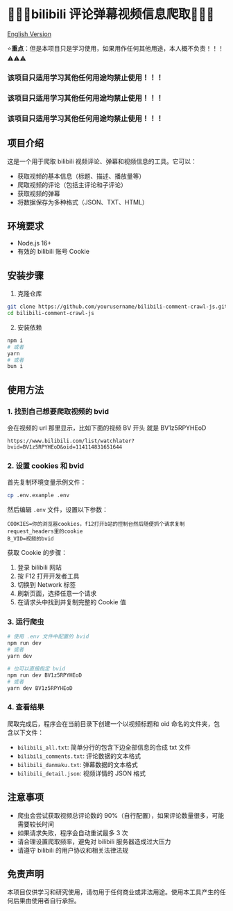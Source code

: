 # &#x1F308;&#x1F308;&#x1F308;bilibili 评论弹幕视频信息爬取&#x1F308;&#x1F308;&#x1F308;

[English Version](README.en.md)

⭐**重点**：但是本项目只是学习使用，如果用作任何其他用途，本人概不负责！！！⚠⚠⚠

### 该项目只适用学习其他任何用途均禁止使用！！！

### 该项目只适用学习其他任何用途均禁止使用！！！

### 该项目只适用学习其他任何用途均禁止使用！！！

## 项目介绍

这是一个用于爬取 bilibili 视频评论、弹幕和视频信息的工具。它可以：

- 获取视频的基本信息（标题、描述、播放量等）
- 爬取视频的评论（包括主评论和子评论）
- 获取视频的弹幕
- 将数据保存为多种格式（JSON、TXT、HTML）

## 环境要求

- Node.js 16+
- 有效的 bilibili 账号 Cookie

## 安装步骤

1. 克隆仓库

```bash
git clone https://github.com/yourusername/bilibili-comment-crawl-js.git
cd bilibili-comment-crawl-js
```

2. 安装依赖

```bash
npm i
# 或者
yarn
# 或者
bun i
```

## 使用方法

### 1. 找到自己想要爬取视频的 bvid

会在视频的 url 那里显示，比如下面的视频 BV 开头 就是 BV1z5RPYHEoD

```
https://www.bilibili.com/list/watchlater?bvid=BV1z5RPYHEoD&oid=114114831651644
```

### 2. 设置 cookies 和 bvid

首先复制环境变量示例文件：

```bash
cp .env.example .env
```

然后编辑 `.env` 文件，设置以下参数：

```
COOKIES=你的浏览器cookies，f12打开b站的控制台然后随便抓个请求复制request_headers里的cookie
B_VID=视频的bvid
```

获取 Cookie 的步骤：

1. 登录 bilibili 网站
2. 按 F12 打开开发者工具
3. 切换到 Network 标签
4. 刷新页面，选择任意一个请求
5. 在请求头中找到并复制完整的 Cookie 值

### 3. 运行爬虫

```bash
# 使用 .env 文件中配置的 bvid
npm run dev
# 或者
yarn dev

# 也可以直接指定 bvid
npm run dev BV1z5RPYHEoD
# 或者
yarn dev BV1z5RPYHEoD
```

### 4. 查看结果

爬取完成后，程序会在当前目录下创建一个以视频标题和 oid 命名的文件夹，包含以下文件：

- `bilibili_all.txt`: 简单分行的包含下边全部信息的合成 txt 文件
- `bilibili_comments.txt`: 评论数据的文本格式
- `bilibili_danmaku.txt`: 弹幕数据的文本格式
- `bilibili_detail.json`: 视频详情的 JSON 格式

## 注意事项

- 爬虫会尝试获取视频总评论数的 90%（自行配置），如果评论数量很多，可能需要较长时间
- 如果请求失败，程序会自动重试最多 3 次
- 请合理设置爬取频率，避免对 bilibili 服务器造成过大压力
- 请遵守 bilibili 的用户协议和相关法律法规

## 免责声明

本项目仅供学习和研究使用，请勿用于任何商业或非法用途。使用本工具产生的任何后果由使用者自行承担。

